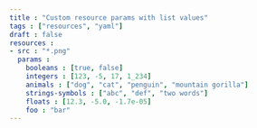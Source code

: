 ```yaml
---
title : "Custom resource params with list values"
tags : ["resources", "yaml"]
draft : false
resources :
- src : "*.png"
  params :
    booleans : [true, false]
    integers : [123, -5, 17, 1_234]
    animals : ["dog", "cat", "penguin", "mountain gorilla"]
    strings-symbols : ["abc", "def", "two words"]
    floats : [12.3, -5.0, -1.7e-05]
    foo : "bar"
---
```


